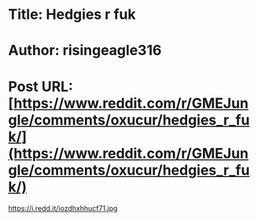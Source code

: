 # Title: Hedgies r fuk
# Author: risingeagle316
# Post URL: [https://www.reddit.com/r/GMEJungle/comments/oxucur/hedgies_r_fuk/](https://www.reddit.com/r/GMEJungle/comments/oxucur/hedgies_r_fuk/)


https://i.redd.it/iozdhxhhucf71.jpg